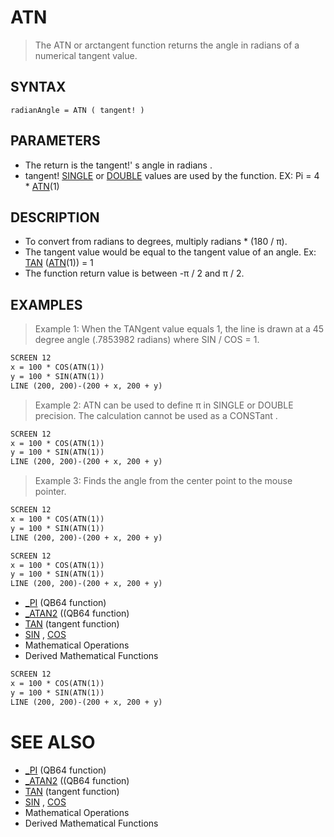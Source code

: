 # ATN
> The ATN or arctangent function returns the angle in radians of a numerical tangent value.

## SYNTAX
`radianAngle = ATN ( tangent! )`

## PARAMETERS
* The return is the tangent!' s angle in radians .
* tangent! [SINGLE](SINGLE.md) or [DOUBLE](DOUBLE.md) values are used by the function. EX: Pi = 4 * [ATN](ATN.md)(1)


## DESCRIPTION
* To convert from radians to degrees, multiply radians * (180 / π).
* The tangent value would be equal to the tangent value of an angle. Ex: [TAN](TAN.md) ([ATN](ATN.md)(1)) = 1
* The function return value is between -π / 2 and π / 2.


## EXAMPLES
> Example 1: When the TANgent value equals 1, the line is drawn at a 45 degree angle (.7853982 radians) where SIN / COS = 1.

```vb
SCREEN 12
x = 100 * COS(ATN(1))
y = 100 * SIN(ATN(1))
LINE (200, 200)-(200 + x, 200 + y)
```

> Example 2: ATN can be used to define π in SINGLE or DOUBLE precision. The calculation cannot be used as a CONSTant .

```vb
SCREEN 12
x = 100 * COS(ATN(1))
y = 100 * SIN(ATN(1))
LINE (200, 200)-(200 + x, 200 + y)
```

> Example 3: Finds the angle from the center point to the mouse pointer.

```vb
SCREEN 12
x = 100 * COS(ATN(1))
y = 100 * SIN(ATN(1))
LINE (200, 200)-(200 + x, 200 + y)
```


```vb
SCREEN 12
x = 100 * COS(ATN(1))
y = 100 * SIN(ATN(1))
LINE (200, 200)-(200 + x, 200 + y)
```

* [_PI](_PI.md) (QB64 function)
* [_ATAN2](_ATAN2.md) ((QB64 function)
* [TAN](TAN.md) (tangent function)
* [SIN](SIN.md) , [COS](COS.md)
* Mathematical Operations
* Derived Mathematical Functions

```vb
SCREEN 12
x = 100 * COS(ATN(1))
y = 100 * SIN(ATN(1))
LINE (200, 200)-(200 + x, 200 + y)
```



# SEE ALSO
* [_PI](_PI.md) (QB64 function)
* [_ATAN2](_ATAN2.md) ((QB64 function)
* [TAN](TAN.md) (tangent function)
* [SIN](SIN.md) , [COS](COS.md)
* Mathematical Operations
* Derived Mathematical Functions

